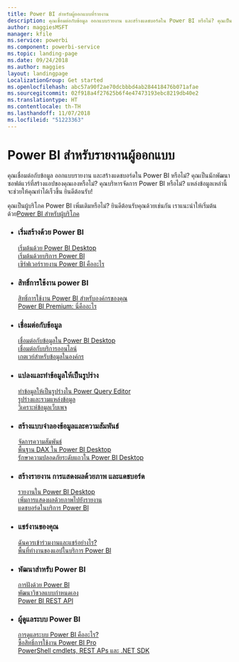 ```yaml
---
title: Power BI สำหรับผู้ออกแบบที่รายงาน
description: คุณเชื่อมต่อกับข้อมูล ออกแบบรายงาน และสร้างแดชบอร์ดใน Power BI หรือไม่? คุณเป็นนักพัฒนาซอฟต์แวร์ที่สร้างแอปของคุณเองหรือผู้ดูแลระบบ Power BI หรือไม่?
author: maggiesMSFT
manager: kfile
ms.service: powerbi
ms.component: powerbi-service
ms.topic: landing-page
ms.date: 09/24/2018
ms.author: maggies
layout: landingpage
LocalizationGroup: Get started
ms.openlocfilehash: abc57a90f2ae70dcbbbd4ab284418476b071afae
ms.sourcegitcommit: 02f918a4f27625b6f4e47473193ebc8219db40e2
ms.translationtype: HT
ms.contentlocale: th-TH
ms.lasthandoff: 11/07/2018
ms.locfileid: "51223363"
---
```

# <a name="power-bi-for-report-designers"></a>Power BI สำหรับรายงานผู้ออกแบบ

คุณเชื่อมต่อกับข้อมูล ออกแบบรายงาน และสร้างแดชบอร์ดใน Power BI หรือไม่? คุณเป็นนักพัฒนาซอฟต์แวร์ที่สร้างแอปของคุณเองหรือไม่? คุณบริหารจัดการ Power BI หรือไม่? แหล่งข้อมูลเหล่านี้จะช่วยให้คุณทำได้เร็วขึ้น ยินดีต้อนรับ!

คุณเป็นผู้บริโภค Power BI เพิ่มเติมหรือไม่? ยินดีต้อนรับคุณด้วยเช่นกัน เราแนะนำให้เริ่มต้นด้วย[Power BI สำหรับผู้บริโภค](consumer/power-bi-consumer-landing.md)

<ul class="panelContent cardsF"> 
              <li> 
                             <div class="cardSize"> 
                                           <div class="cardPadding"> 
                                                          <div class="card"> 
                                                                        <div class="cardText"> 
                                                                                      <h3>เริ่มสร้างด้วย Power BI</h3> 
                                                                                      <p></p>
                                                                                            <a href="desktop-what-is-desktop.md">เริ่มต้นด้วย Power BI Desktop</a><br/> 
                                                                                            <a href="power-bi-overview.md">เริ่มต้นด้วยบริการ Power BI</a><br/> 
                                                                                            <a href="report-server/get-started.md">เซิร์ฟเวอร์รายงาน Power BI คืออะไร</a>
                                                                        </div> 
                                                          </div> 
                                           </div> 
                             </div> 
              </li>
              <li> 
                             <div class="cardSize"> 
                                           <div class="cardPadding"> 
                                                          <div class="card"> 
                                                                        <div class="cardText"> 
                                                                                      <h3>สิทธิ์การใช้งาน power BI</h3> 
                                                                                      <p></p>
                                                                                            <a href="service-admin-licensing-organization.md">สิทธิ์การใช้งาน Power BI สำหรับองค์กรของคุณ</a><br/> 
                                                                                            <a href="service-premium.md">Power BI Premium: นี่คืออะไร</a> 
                                                                        </div> 
                                                          </div> 
                                           </div> 
                             </div> 
              </li>
              <li> 
                             <div class="cardSize"> 
                                           <div class="cardPadding"> 
                                                          <div class="card"> 
                                                                        <div class="cardText"> 
                                                                                      <h3>เชื่อมต่อกับข้อมูล</h3> 
                                                                                      <p></p>
                                                                                            <a href="desktop-quickstart-connect-to-data.md">เชื่อมต่อกับข้อมูลใน Power BI Desktop</a><br/> 
                                                                                            <a href="service-connect-to-services.md">เชื่อมต่อกับบริการออนไลน์</a><br/> 
                                                                                            <a href="service-gateway-install.md">เกตเวย์สำหรับข้อมูลในองค์กร</a>
                                                                        </div> 
                                                          </div> 
                                           </div> 
                             </div> 
              </li>
              <li> 
                             <div class="cardSize"> 
                                           <div class="cardPadding"> 
                                                          <div class="card"> 
                                                                        <div class="cardText"> 
                                                                                      <h3>แปลงและทำข้อมูลให้เป็นรูปร่าง</h3> 
                                                                                      <p></p>
                                                                                            <a href="desktop-common-query-tasks.md">ทำข้อมูลให้เป็นรูปร่างใน Power Query Editor</a><br/> 
                                                                                            <a href="desktop-shape-and-combine-data.md">รูปร่างและรวมแหล่งข้อมูล</a><br/> 
                                                                                            <a href="desktop-tutorial-importing-and-analyzing-data-from-a-web-page.md">วิเคราะห์ข้อมูลเว็บเพจ</a>
                                                                        </div> 
                                                          </div> 
                                           </div> 
                             </div> 
              </li>
              <li> 
                             <div class="cardSize"> 
                                           <div class="cardPadding"> 
                                                          <div class="card"> 
                                                                       <div class="cardText"> 
                                                                                      <h3>สร้างแบบจำลองข้อมูลและความสัมพันธ์</h3> 
                                                                                      <p></p>
                                                                                            <a href="desktop-create-and-manage-relationships.md">จัดการความสัมพันธ์</a><br/>
                                                                                            <a href="desktop-quickstart-learn-dax-basics.md">พื้นฐาน DAX ใน Power BI Desktop</a><br/> 
                                                                                            <a href="service-admin-rls.md">รักษาความปลอดภัยระดับแถวใน Power BI Desktop</a> 
                                                                        </div> 
                                                          </div> 
                                           </div> 
                             </div> 
              </li>
              <li> 
                             <div class="cardSize"> 
                                           <div class="cardPadding"> 
                                                          <div class="card"> 
                                                                        <div class="cardText"> 
                                                                                      <h3>สร้างรายงาน การแสดงผลด้วยภาพ และแดชบอร์ด</h3> 
                                                                                      <p></p>
                                                                                            <a href="desktop-report-view.md">รายงานใน Power BI Desktop</a><br/> 
                                                                                            <a href="power-bi-report-add-visualizations-i.md">เพิ่มการแสดงผลด้วยภาพไปยังรายงาน</a><br/> 
                                                                                            <a href="service-dashboard-create.md">แดชบอร์ดในบริการ Power BI</a>
                                                                        </div> 
                                                          </div> 
                                           </div> 
                             </div> 
              </li>
              <li> 
                             <div class="cardSize"> 
                                           <div class="cardPadding"> 
                                                          <div class="card"> 
                                                                        <div class="cardText"> 
                                                                                      <h3>แชร์งานของคุณ</h3> 
                                                                                      <p></p>
                                                                                            <a href="service-how-to-collaborate-distribute-dashboards-reports.md">ฉันควรเข้าร่วมงานและแชร์อย่างไร?</a><br/>
                                                                                            <a href="service-create-workspaces.md">พื้นที่ทำงานของแอปในบริการ Power BI</a> 
                                                                        </div> 
                                                          </div> 
                                           </div> 
                             </div> 
              </li>
              <li> 
                             <div class="cardSize"> 
                                           <div class="cardPadding"> 
                                                          <div class="card"> 
                                                                        <div class="cardText"> 
                                                                                      <h3>พัฒนาสำหรับ Power BI</h3> 
                                                                                      <p></p>
                                                                                            <a href="developer/embedding.md">การฝังด้วย Power BI</a><br/> 
                                                                                            <a href="developer/custom-visual-develop-tutorial.md">พัฒนาวิชวลแบบกำหนดเอง</a><br/> 
                                                                                            <a href="https://docs.microsoft.com/rest/api/power-bi">Power BI REST API</a>
                                                                        </div> 
                                                          </div> 
                                           </div> 
                             </div> 
              </li>
              <li> 
                             <div class="cardSize"> 
                                           <div class="cardPadding"> 
                                                          <div class="card"> 
                                                                        <div class="cardText"> 
                                                                                      <h3>ผู้ดูแลระบบ Power BI</h3> 
                                                                                      <p></p>
                                                                                            <a href="service-admin-administering-power-bi-in-your-organization.md">การดูแลระบบ Power BI คืออะไร?</a><br/> 
                                                                                            <a href="service-admin-purchasing-power-bi-pro.md">ซื้อสิทธิ์การใช้งาน Power BI Pro</a><br/>
                                                                                            <a href="service-admin-reference.md">PowerShell cmdlets, REST APs และ .NET SDK</a>
                                                                        </div> 
                                                          </div> 
                                           </div> 
                             </div> 
              </li>
</ul>



